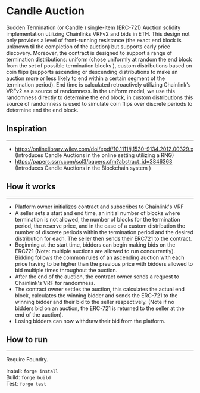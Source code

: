 # Candle Auction

Sudden Termination (or Candle ) single-item (ERC-721) Auction solidity implementation utilizing Chainlinks VRFv2 and bids in ETH.  This design not only provides a level of front-running resistance (the exact end block is unknown til the completion of the auction) but supports early price discovery. Moreover, the contract is designed to support a range of termination distributions: uniform (chose uniformly at random the end block from the set of possible termination blocks  ), custom distributions based on coin flips (supports ascending or descending distributions to make an auction more or less likely to end within a certain segment of the termination period). End time is calculated retroactively utilizing Chainlink's VRFv2 as a source of randomness. In the uniform model, we use this randomness directly to determine the end block, in custom distributions this source of randomness is used to simulate coin flips over discrete periods to determine end the end block. 



## Inspiration
---
- https://onlinelibrary.wiley.com/doi/epdf/10.1111/j.1530-9134.2012.00329.x (Introduces Candle Auctions in the online setting utilizing a RNG)
- https://papers.ssrn.com/sol3/papers.cfm?abstract_id=3846363 (Introduces Candle Auctions in the Blockchain system )

## How it works
---
- Platform owner initializes contract and subscribes to Chainlink's VRF
- A seller sets a start and end time, an initial number of blocks where termination is not allowed, the number of blocks for the termination period, the reserve price, and in the case of a custom distribution the number of discrete periods within the termination period and the desired distribution for each. The seller then sends their ERC721 to the contract. 
- Beginning at the start time, bidders can begin making bids on the ERC721 (Note: multiple auctions are allowed to run concurrently). Bidding follows the common rules of an ascending auction with each price having to be higher than the previous price with bidders allowed to bid multiple times throughout the auction. 
- After the end of the auction, the contract owner sends a request to Chainlink's VRF for randomness. 
- The contract owner settles the auction, this calculates the actual end block, calculates the winning bidder and sends the ERC-721 to the winning bidder and their bid to the seller respectively. (Note if no bidders bid on an auction, the ERC-721 is returned to the seller at the end of the auction). 
- Losing bidders can now withdraw their bid from the platform. 

## How to run
---
Require Foundry.

Install: ``` forge install ```  
Build: ``` forge build ```   
Test: ``` forge test ```  

